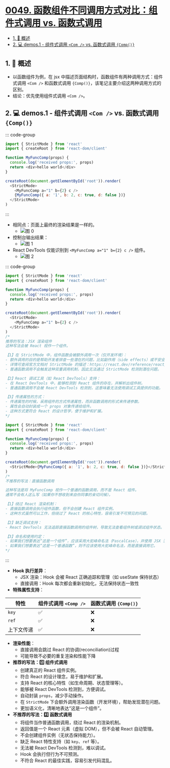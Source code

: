 # [0049. 函数组件不同调用方式对比：组件式调用 vs. 函数式调用](https://github.com/tnotesjs/TNotes.react/tree/main/notes/0049.%20%E5%87%BD%E6%95%B0%E7%BB%84%E4%BB%B6%E4%B8%8D%E5%90%8C%E8%B0%83%E7%94%A8%E6%96%B9%E5%BC%8F%E5%AF%B9%E6%AF%94%EF%BC%9A%E7%BB%84%E4%BB%B6%E5%BC%8F%E8%B0%83%E7%94%A8%20vs.%20%E5%87%BD%E6%95%B0%E5%BC%8F%E8%B0%83%E7%94%A8)

<!-- region:toc -->

- [1. 📝 概述](#1--概述)
- [2. 💻 demos.1 - 组件式调用 `<Com />` vs. 函数式调用 `{Comp()}`](#2--demos1---组件式调用-com--vs-函数式调用-comp)

<!-- endregion:toc -->

## 1. 📝 概述

- 以函数组件为例，在 jsx 中描述页面结构时，函数组件有两种调用方式：组件式调用 `<Com />` 和函数式调用 `{Comp()}`，该笔记主要介绍这两种调用方式的区别。
- 结论：优先使用组件式调用 `<Com />`。

## 2. 💻 demos.1 - 组件式调用 `<Com />` vs. 函数式调用 `{Comp()}`

::: code-group

```js [两种调用方式]
import { StrictMode } from 'react'
import { createRoot } from 'react-dom/client'

function MyFuncComp(props) {
  console.log('received props:', props)
  return <div>hello world</div>
}

createRoot(document.getElementById('root')).render(
  <StrictMode>
    <MyFuncComp a="1" b={2} c />
    {MyFuncComp({ a: '1', b: 2, c: true, d: false })}
  </StrictMode>
)
```

:::

- 相同点：页面上最终的渲染结果是一样的。
  - ![图 0](https://cdn.jsdelivr.net/gh/tnotesjs/imgs@main/2025-06-27-07-49-25.png)
- 控制台输出结果：
  - ![图 1](https://cdn.jsdelivr.net/gh/tnotesjs/imgs@main/2025-06-27-07-49-33.png)
- React DevTools 仅能识别到 `<MyFuncComp a="1" b={2} c />` 组件。
  - ![图 2](https://cdn.jsdelivr.net/gh/tnotesjs/imgs@main/2025-06-27-07-49-42.png)

::: code-group

```js [1️⃣ 组件式调用]
import { StrictMode } from 'react'
import { createRoot } from 'react-dom/client'

function MyFuncComp(props) {
  console.log('received props:', props)
  return <div>hello world</div>
}

createRoot(document.getElementById('root')).render(
  <StrictMode>
    <MyFuncComp a="1" b={2} c />
  </StrictMode>
)
/*
推荐的写法：JSX 渲染组件
这种写法会被 React 视作一个组件。

【1】在 StrictMode 中，组件函数会被额外调用一次（仅开发环境）：
- 额外调用的目的是帮助开发者排查一些潜在的问题，比如副作用（side effects）或不安全的生命周期方法。
- 详情可查阅官方文档对 StrictMode 的描述：https://react.dev/reference/react/StrictMode
- 普通函数调用不会触发这种双重调用机制，因此无法通过 StrictMode 检测到潜在问题。

【2】React 调试工具（如 React DevTools）支持：
- 在 React DevTools 中，能够检测到 React 组件的存在，并解析出组件树。
- 普通函数调用不会被 React DevTools 检测到，这意味着无法使用调试工具提供的功能。

【3】传递属性的方式：
- 传递属性的时候，采用组件的方式传递属性，而非函数调用的形式来传递参数。
- 属性会自动封装成一个 props 对象传递给组件。
- 这种方式更符合 React 的设计哲学，便于维护和扩展。
*/
```

```js [2️⃣ 函数式调用]
import { StrictMode } from 'react'
import { createRoot } from 'react-dom/client'

function MyFuncComp(props) {
  console.log('received props:', props)
  return <div>hello world</div>
}

createRoot(document.getElementById('root')).render(
  <StrictMode>{MyFuncComp({ a: '1', b: 2, c: true, d: false })}</StrictMode>
)
/*
不推荐的写法：直接函数调用

这种写法是将 MyFuncComp 视作一个普通的函数调用，而不是 React 组件。
通常不会有人这么写（如果你不想收到来自你同事的亲切问候）。

【1】绕过 React 渲染机制：
- 直接函数调用会执行组件函数，但不会创建 React 组件实例。
- 这种方式虽然可以工作，但绕过了 React 的核心特性，容易引发不可预见的问题。

【2】缺乏调试支持：
- React DevTools 无法追踪直接函数调用的组件树，导致无法查看组件树或调试组件状态。

【3】命名和使用约定：
- 如果我们想要表达“这是一个组件”，应该采用大驼峰命名法（PascalCase），并使用 JSX 渲染它。
- 如果我们想要表达“这是一个普通函数”，则不应该使用大驼峰命名法，而是直接调用它。
*/
```

:::

- **Hook 执行差异**：
  - JSX 渲染：Hook 会被 React 正确追踪和管理（如 useState 保持状态）
  - 直接调用：Hook 每次都会重新初始化，无法保持状态一致性
- **特殊属性支持**：

| 特性       | 组件式调用 `<Comp />` | 函数式调用 `{Comp()}` |
| ---------- | --------------------- | --------------------- |
| `key`      | ✅                    | ❌                    |
| `ref`      | ✅                    | ❌                    |
| 上下文传递 | ✅                    | ❌                    |

- **渲染性能**：
  - 直接调用会跳过 React 的协调(reconciliation)过程
  - 可能导致不必要的重复渲染和性能下降
- **推荐的写法：1️⃣ 组件式调用**
  - 创建真正的 React 组件实例。
  - 符合 React 的设计理念，易于维护和扩展。
  - 支持 React 的核心特性（如生命周期、状态管理等）。
  - 能够被 React DevTools 检测到，方便调试。
  - 自动封装 `props`，减少手动操作。
  - 在 `StrictMode` 下会额外调用渲染函数（开发环境），帮助发现潜在问题。
  - 更加语义化，清晰地表达“这是一个组件”。
- **不推荐的写法：2️⃣ 函数式调用**
  - 将组件当作普通函数调用，绕过 React 的渲染机制。
  - 返回值是一个 React 元素（虚拟 DOM），但不会被 React 自动管理。
  - 不会创建组件实例（无状态保持能力）。
  - 缺乏 React 特性支持（如 `key`、`ref` 等）。
  - 无法被 React DevTools 检测到，难以调试。
  - Hook 会执行但行为不可预测。
  - 不符合 React 的最佳实践，容易引发代码混乱。
